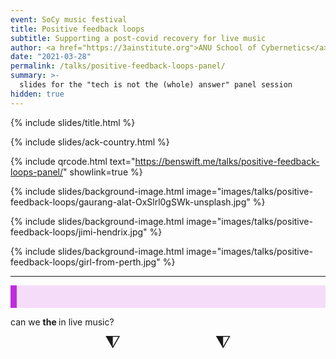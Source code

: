 ```yaml
---
event: SoCy music festival
title: Positive feedback loops
subtitle: Supporting a post-covid recovery for live music
author: <a href="https://3ainstitute.org">ANU School of Cybernetics</a>
date: "2021-03-28"
permalink: /talks/positive-feedback-loops-panel/
summary: >-
  slides for the "tech is not the (whole) answer" panel session
hidden: true
---
```


{% include slides/title.html %}

<script src="{% link assets/js/TweenMax.min.js %}"></script>
<script src="{% link assets/js/Winwheel.js %}"></script>
<script src="{% link assets/js/ccc-workshop-wheels.js %}"></script>

{% include slides/ack-country.html %}

{% include qrcode.html text="https://benswift.me/talks/positive-feedback-loops-panel/" showlink=true %}

{% include slides/background-image.html image="images/talks/positive-feedback-loops/gaurang-alat-OxSlrl0gSWk-unsplash.jpg" %}

{% include slides/background-image.html image="images/talks/positive-feedback-loops/jimi-hendrix.jpg" %}

{% include slides/background-image.html image="images/talks/positive-feedback-loops/girl-from-perth.jpg" %}

---

<style>
.wheelIndicator {
  font-size:2em;
  line-height: 0.7;
  text-align:center;
  display: block;
}

.wheelResult {
  font-size:1.3em;
  background-color: #f5ddfa;
  border-left: 10px solid #be2edd;
  padding: 1em 1em;
  margin: 0;
}
</style>

<p class="wheelResult">

can we <strong><span
class="approachWheel-canvas-result">________</span></strong> the <strong><span
class="areaWheel-canvas-result">________</span></strong> in live music?

</p>

<div style="width:100%; display:flex; justify-content:space-evenly;">
<div><div class="wheelIndicator">⧨</div><div id="areaWheel-canvas"></div></div>
<div><div class="wheelIndicator">⧨</div><div id="approachWheel-canvas"></div></div>
</div>

<script>

document.addEventListener("DOMContentLoaded", function(){

const wheelWidth = Reveal.getConfig().width/6;

let areaWheel = makeWheel(
  [
    "regulation",
    "music",
    "artists",
    "venues",
    "audiences",
    "promotion",
    "logistics"
  ],
  "areaWheel-canvas",
  wheelWidth,
  (wheel, indicatedSegment) => {
    targetSpans = document.getElementsByClassName(`${wheel.canvasId}-result`);
    for (let e of targetSpans) {
      e.textContent = indicatedSegment.text;
    }
  }
);

let approachWheel = makeWheel(
  [
    "block",
    "unblock",
    "intensify",
    "abate",
    "incentivise",
    "disincentivise",
    "up-tech",
    "down-tech"
  ],
  "approachWheel-canvas",
  wheelWidth,
  (wheel, indicatedSegment) => {
    targetSpans = document.getElementsByClassName(`${wheel.canvasId}-result`);
    for (let e of targetSpans) {
      e.textContent = indicatedSegment.text;
    }
  }
);
});
</script>
